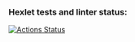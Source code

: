 ### Hexlet tests and linter status:
[![Actions Status](https://github.com/vvvilkha/java-project-78/actions/workflows/hexlet-check.yml/badge.svg)](https://github.com/vvvilkha/java-project-78/actions)